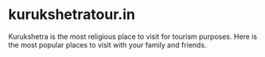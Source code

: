 # kurukshetratour.in
Kurukshetra is the most religious place to visit for tourism purposes. Here is the most popular places to visit with your family and friends.
